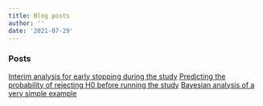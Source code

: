 ```yaml
---
title: Blog posts
author: ''
date: '2021-07-29'
---
```



### Posts

[Interim analysis for early stopping during the study](http://localhost:4321/post/2021/07/29/interim-analysis-for-early-stopping-during-the-study/)
[Predicting the probability of rejecting H0 before running the study](http://localhost:4321/post/2021/07/27/predicting-the-probability-of-rejecting-h0-before-running-the-study/)
[Bayesian analysis of a very simple example](http://localhost:4321/post/2021/07/25/bayesian-analysis-of-a-very-simple-example/)

